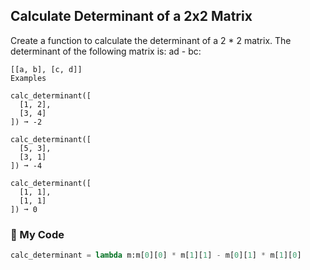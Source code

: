 ## Calculate Determinant of a 2x2 Matrix

Create a function to calculate the determinant of a 2 * 2 matrix. The determinant of the following matrix is: ad - bc:
```
[[a, b], [c, d]]
Examples

calc_determinant([
  [1, 2],
  [3, 4]
]) ➞ -2

calc_determinant([
  [5, 3],
  [3, 1]
]) ➞ -4

calc_determinant([
  [1, 1],
  [1, 1]
]) ➞ 0
```
### 🐍 My Code
```python
calc_determinant = lambda m:m[0][0] * m[1][1] - m[0][1] * m[1][0]
```
